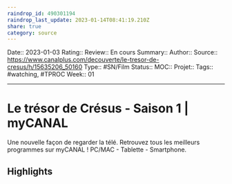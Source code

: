 ```yaml
---
raindrop_id: 490301194
raindrop_last_update: 2023-01-14T08:41:19.210Z
share: true
category: source
---
```


Date:: 2023-01-03
Rating::
Review:: En cours
Summary:: 
Author::
Source:: https://www.canalplus.com/decouverte/le-tresor-de-cresus/h/15635206_50160
Type:: #SN/Film 
Status:: 
MOC::
Projet:: 
Tags:: #watching, #TPROC
Week:: 01

***
# Le trésor de Crésus - Saison 1 | myCANAL

Une nouvelle façon de regarder la télé. Retrouvez tous les meilleurs programmes sur myCANAL ! PC/MAC - Tablette - Smartphone.

## Highlights

